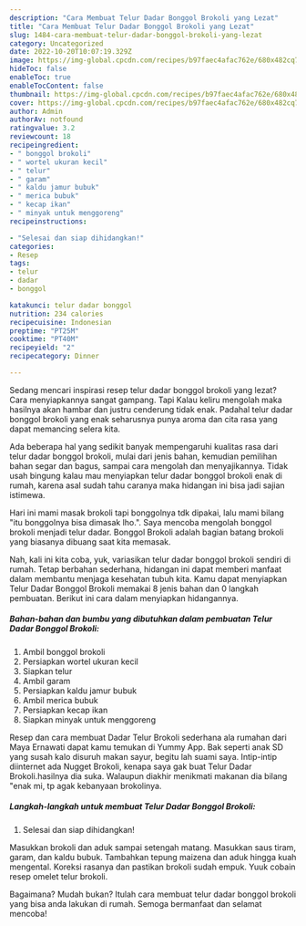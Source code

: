 ```yaml
---
description: "Cara Membuat Telur Dadar Bonggol Brokoli yang Lezat"
title: "Cara Membuat Telur Dadar Bonggol Brokoli yang Lezat"
slug: 1484-cara-membuat-telur-dadar-bonggol-brokoli-yang-lezat
category: Uncategorized
date: 2022-10-20T10:07:19.329Z
image: https://img-global.cpcdn.com/recipes/b97faec4afac762e/680x482cq70/telur-dadar-bonggol-brokoli-foto-resep-utama.jpg
hideToc: false
enableToc: true
enableTocContent: false
thumbnail: https://img-global.cpcdn.com/recipes/b97faec4afac762e/680x482cq70/telur-dadar-bonggol-brokoli-foto-resep-utama.jpg
cover: https://img-global.cpcdn.com/recipes/b97faec4afac762e/680x482cq70/telur-dadar-bonggol-brokoli-foto-resep-utama.jpg
author: Admin
authorAv: notfound
ratingvalue: 3.2
reviewcount: 18
recipeingredient:
- " bonggol brokoli"
- " wortel ukuran kecil"
- " telur"
- " garam"
- " kaldu jamur bubuk"
- " merica bubuk"
- " kecap ikan"
- " minyak untuk menggoreng"
recipeinstructions:

- "Selesai dan siap dihidangkan!"
categories:
- Resep
tags:
- telur
- dadar
- bonggol

katakunci: telur dadar bonggol 
nutrition: 234 calories
recipecuisine: Indonesian
preptime: "PT25M"
cooktime: "PT40M"
recipeyield: "2"
recipecategory: Dinner

---
```



Sedang mencari inspirasi resep telur dadar bonggol brokoli yang lezat? Cara menyiapkannya sangat gampang. Tapi Kalau keliru mengolah maka hasilnya akan hambar dan justru cenderung tidak enak. Padahal telur dadar bonggol brokoli yang enak seharusnya punya aroma dan cita rasa yang dapat memancing selera kita.


Ada beberapa hal yang sedikit banyak mempengaruhi kualitas rasa dari telur dadar bonggol brokoli, mulai dari jenis bahan, kemudian pemilihan bahan segar dan bagus, sampai cara mengolah dan menyajikannya. Tidak usah bingung kalau mau menyiapkan telur dadar bonggol brokoli enak di rumah, karena asal sudah tahu caranya maka hidangan ini bisa jadi sajian istimewa.

Hari ini mami masak brokoli tapi bonggolnya tdk dipakai, lalu mami bilang &#34;itu bonggolnya bisa dimasak lho.&#34;. Saya mencoba mengolah bonggol brokoli menjadi telur dadar. Bonggol Brokoli adalah bagian batang brokoli yang biasanya dibuang saat kita memasak.


Nah, kali ini kita coba, yuk, variasikan telur dadar bonggol brokoli sendiri di rumah. Tetap berbahan sederhana, hidangan ini dapat memberi manfaat dalam membantu menjaga kesehatan tubuh kita. Kamu dapat menyiapkan Telur Dadar Bonggol Brokoli memakai 8 jenis bahan dan 0 langkah pembuatan. Berikut ini cara dalam menyiapkan hidangannya.

<!--inarticleads1-->

##### Bahan-bahan dan bumbu yang dibutuhkan dalam pembuatan Telur Dadar Bonggol Brokoli:

1. Ambil  bonggol brokoli
1. Persiapkan  wortel ukuran kecil
1. Siapkan  telur
1. Ambil  garam
1. Persiapkan  kaldu jamur bubuk
1. Ambil  merica bubuk
1. Persiapkan  kecap ikan
1. Siapkan  minyak untuk menggoreng


Resep dan cara membuat Dadar Telur Brokoli sederhana ala rumahan dari Maya Ernawati dapat kamu temukan di Yummy App. Bak seperti anak SD yang susah kalo disuruh makan sayur, begitu lah suami saya. Intip-intip diinternet ada Nugget Brokoli, kenapa saya gak buat Telur Dadar Brokoli.hasilnya dia suka. Walaupun diakhir menikmati makanan dia bilang &#34;enak mi, tp agak kebanyaan brokolinya. 

<!--inarticleads2-->

##### Langkah-langkah untuk membuat Telur Dadar Bonggol Brokoli:


1. Selesai dan siap dihidangkan!

Masukkan brokoli dan aduk sampai setengah matang. Masukkan saus tiram, garam, dan kaldu bubuk. Tambahkan tepung maizena dan aduk hingga kuah mengental. Koreksi rasanya dan pastikan brokoli sudah empuk. Yuuk cobain resep omelet telur brokoli. 

Bagaimana? Mudah bukan? Itulah cara membuat telur dadar bonggol brokoli yang bisa anda lakukan di rumah. Semoga bermanfaat dan selamat mencoba!
